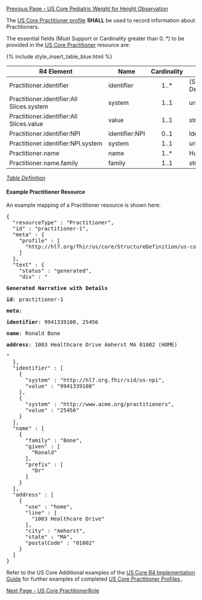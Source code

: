 <!-- USCorePractitioner.md {% comment %}
*****************************************************************************************
*                            WARNING: DO NOT EDIT THIS FILE                             *
*                                                                                       *
* This file is generated by SUSHI. Any edits you make to this file will be overwritten. *
*                                                                                       *
* To change the contents of this file, edit the original source file at:                *
* ig-data/input/pagecontent/USCorePractitioner.md                                       *
*****************************************************************************************
{% endcomment %} -->
[Previous Page - US Core Pediatric Weight for Height Observation](USCorePediatricWeightforHeightObservation.html)

The  [US Core Practitioner profile](http://hl7.org/fhir/us/core/StructureDefinition-us-core-practitioner.html)  **SHALL** be used to record information about Practitioners.

The essential fields (Must Support or Cardinality greater than 0..*) to be provided in the [US Core Practitioner](http://hl7.org/fhir/us/core/StructureDefinition-us-core-practitioner.html) resource are:

{% include style_insert_table_blue.html %}

| R4 Element                                 | Name            | Cardinality | Type               |
|--------------------------------------------|-----------------|:-----------:|--------------------|
|  Practitioner.identifier                   |  identifier     |     1..*    | (Slice Definition) |
|  Practitioner.identifier:All Slices.system |  system         |     1..1    | uri                |
|  Practitioner.identifier:All Slices.value  |  value          |     1..1    | string             |
|  Practitioner.identifier:NPI               |  identifier:NPI |     0..1    | Identifier         |
|  Practitioner.identifier:NPI.system        |  system         |     1..1    | uri                |
|  Practitioner.name                         |  name           |     1..*    | HumanName          |
|  Practitioner.name.family                  |  family         |     1..1    | string             |


<i>[Table Definition](index.html#mapping-adjudicated-claims-and-encounter-information-to-clinical-resources)</i>


#### Example Practitioner Resource

An example mapping of a Practitioner resource is shown here:

<pre>
{
  "resourceType" : "Practitioner",
  "id" : "practitioner-1",
  "meta" : {
    "profile" : [
      "http://hl7.org/fhir/us/core/StructureDefinition/us-core-practitioner"
    ]
  },
  "text" : {
    "status" : "generated",
    "div" : "<div xmlns=\"http://www.w3.org/1999/xhtml\"><p><b>Generated Narrative with Details</b></p><p><b>id</b>: practitioner-1</p><p><b>meta</b>: </p><p><b>identifier</b>: 9941339108, 25456</p><p><b>name</b>: Ronald Bone </p><p><b>address</b>: 1003 Healthcare Drive Amherst MA 01002 (HOME)</p></div>"
  },
  "identifier" : [
    {
      "system" : "http://hl7.org.fhir/sid/us-npi",
      "value" : "9941339108"
    },
    {
      "system" : "http://www.acme.org/practitioners",
      "value" : "25456"
    }
  ],
  "name" : [
    {
      "family" : "Bone",
      "given" : [
        "Ronald"
      ],
      "prefix" : [
        "Dr"
      ]
    }
  ],
  "address" : [
    {
      "use" : "home",
      "line" : [
        "1003 Healthcare Drive"
      ],
      "city" : "Amherst",
      "state" : "MA",
      "postalCode" : "01002"
    }
  ]
}
</pre>

Refer to the US Core Additional examples of the [US Core R4 Implementation Guide](http://hl7.org/fhir/us/core/index.html) for further examples of completed [US Core Practitioner Profiles ](http://hl7.org/fhir/us/core/StructureDefinition-us-core-practitioner.html).



[Next Page - US Core PractitionerRole](USCorePractitionerRole.html)
